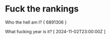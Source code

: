 # Fuck the rankings

Who the hell am I?
{ 6891306 }

What fucking year is it?
[ 2024-11-02T23:00:00Z ]
